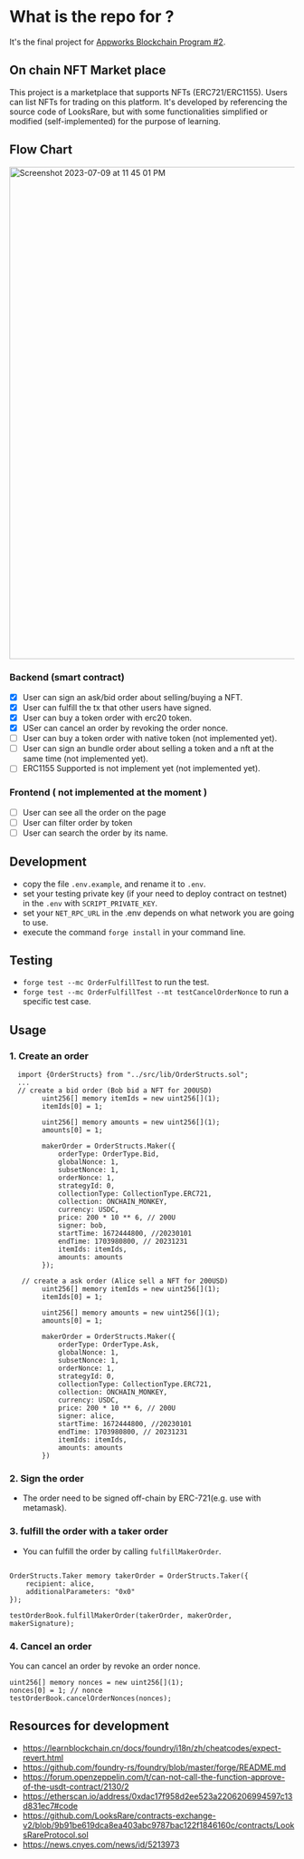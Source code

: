 # What is the repo for ?

It's the final project for [Appworks Blockchain Program #2](https://school.appworks.tw/blockchain-program-2/).

## On chain NFT Market place

This project is a marketplace that supports NFTs (ERC721/ERC1155). Users can list NFTs for trading on this platform. It's developed by referencing the source code of LooksRare, but with some functionalities simplified or modified (self-implemented) for the purpose of learning.

## Flow Chart
<img width="868" alt="Screenshot 2023-07-09 at 11 45 01 PM" src="https://github.com/moojing/Appworks-Final-Project-NFT-Order-Market/assets/11360957/bc039d7f-2801-4bca-bd17-942df08fa566">




### Backend (smart contract)

- [x] User can sign an ask/bid order about selling/buying a NFT.
- [x] User can fulfill the tx that other users have signed.
- [x] User can buy a token order with erc20 token.
- [x] USer can cancel an order by revoking the order nonce.
- [ ] User can buy a token order with native token (not implemented yet).
- [ ] User can sign an bundle order about selling a token and a nft at the same time (not implemented yet).
- [ ] ERC1155 Supported is not implement yet (not implemented yet).

### Frontend ( not implemented at the moment )

- [ ] User can see all the order on the page
- [ ] User can filter order by token
- [ ] User can search the order by its name.

## Development

- copy the file `.env.example`, and rename it to `.env`.
- set your testing private key (if your need to deploy contract on testnet) in the `.env` with `SCRIPT_PRIVATE_KEY`.
- set your `NET_RPC_URL` in the .env depends on what network you are going to use.
- execute the command `forge install` in your command line.

## Testing

- `forge test --mc OrderFulfillTest` to run the test.
- `forge test --mc OrderFulfillTest --mt testCancelOrderNonce` to run a specific test case.

## Usage

### 1. Create an order

``` solidity
  import {OrderStructs} from "../src/lib/OrderStructs.sol";
  ...
  // create a bid order (Bob bid a NFT for 200USD)
        uint256[] memory itemIds = new uint256[](1);
        itemIds[0] = 1;

        uint256[] memory amounts = new uint256[](1);
        amounts[0] = 1;

        makerOrder = OrderStructs.Maker({
            orderType: OrderType.Bid,
            globalNonce: 1,
            subsetNonce: 1,
            orderNonce: 1,
            strategyId: 0,
            collectionType: CollectionType.ERC721,
            collection: ONCHAIN_MONKEY,
            currency: USDC,
            price: 200 * 10 ** 6, // 200U
            signer: bob,
            startTime: 1672444800, //20230101
            endTime: 1703980800, // 20231231
            itemIds: itemIds,
            amounts: amounts
        });

   // create a ask order (Alice sell a NFT for 200USD)
        uint256[] memory itemIds = new uint256[](1);
        itemIds[0] = 1;

        uint256[] memory amounts = new uint256[](1);
        amounts[0] = 1;

        makerOrder = OrderStructs.Maker({
            orderType: OrderType.Ask,
            globalNonce: 1,
            subsetNonce: 1,
            orderNonce: 1,
            strategyId: 0,
            collectionType: CollectionType.ERC721,
            collection: ONCHAIN_MONKEY,
            currency: USDC,
            price: 200 * 10 ** 6, // 200U
            signer: alice,
            startTime: 1672444800, //20230101
            endTime: 1703980800, // 20231231
            itemIds: itemIds,
            amounts: amounts
        })
```

### 2. Sign the order

- The order need to be signed off-chain by ERC-721(e.g. use with metamask).

### 3. fulfill the order with a taker order

- You can fulfill the order by calling `fulfillMakerOrder`.

``` solidity

OrderStructs.Taker memory takerOrder = OrderStructs.Taker({
    recipient: alice,
    additionalParameters: "0x0"
});

testOrderBook.fulfillMakerOrder(takerOrder, makerOrder, makerSignature);
```

### 4. Cancel an order

You can cancel an order by revoke an order nonce.

``` solidity
uint256[] memory nonces = new uint256[](1);
nonces[0] = 1; // nonce
testOrderBook.cancelOrderNonces(nonces);
```

## Resources for development

- <https://learnblockchain.cn/docs/foundry/i18n/zh/cheatcodes/expect-revert.html>
- <https://github.com/foundry-rs/foundry/blob/master/forge/README.md>
- <https://forum.openzeppelin.com/t/can-not-call-the-function-approve-of-the-usdt-contract/2130/2>
- <https://etherscan.io/address/0xdac17f958d2ee523a2206206994597c13d831ec7#code>
- <https://github.com/LooksRare/contracts-exchange-v2/blob/9b91be619dca8ea403abc9787bac122f1846160c/contracts/LooksRareProtocol.sol>
- <https://news.cnyes.com/news/id/5213973>
